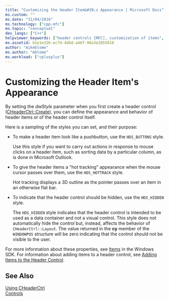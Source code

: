 ```yaml
---
title: "Customizing the Header Item&#39;s Appearance | Microsoft Docs"
ms.custom: ""
ms.date: "11/04/2016"
ms.technology: ["cpp-mfc"]
ms.topic: "conceptual"
dev_langs: ["C++"]
helpviewer_keywords: ["header controls [MFC], customization of items", "CHeaderCtrl class [MFC], customizing the items", "HDS_ styles"]
ms.assetid: b1e1e326-ec7d-4dbd-a46f-96a3e2055618
author: "mikeblome"
ms.author: "mblome"
ms.workload: ["cplusplus"]
---
```

# Customizing the Header Item&#39;s Appearance
By setting the *dwStyle* parameter when you first create a header control ([CHeaderCtrl::Create](../mfc/reference/cheaderctrl-class.md#create)), you can define the appearance and behavior of header items or of the header control itself.  
  
 Here is a sampling of the styles you can set, and their purpose:  
  
-   To make a header item look like a pushbutton, use the `HDS_BUTTONS` style.  
  
     Use this style if you want to carry out actions in response to mouse clicks on a header item, such as sorting data by a particular column, as is done in Microsoft Outlook.  
  
-   To give the header items a "hot tracking" appearance when the mouse cursor passes over them, use the `HDS_HOTTRACK` style.  
  
     Hot tracking displays a 3D outline as the pointer passes over an item in an otherwise flat bar.  
  
-   To indicate that the header control should be hidden, use the `HDS_HIDDEN` style.  
  
     The `HDS_HIDDEN` style indicates that the header control is intended to be used as a data container and not a visual control. This style does not automatically hide the control but, instead, affects the behavior of `CHeaderCtrl::Layout`. The value returned in the **cy** member of the `WINDOWPOS` structure will be zero indicating that the control should not be visible to the user.  
  
 For more information about these properties, see [Items](http://msdn.microsoft.com/library/windows/desktop/bb775238) in the Windows SDK. For information about adding items to a header control, see [Adding Items to the Header Control](../mfc/adding-items-to-the-header-control.md).  
  
## See Also  
 [Using CHeaderCtrl](../mfc/using-cheaderctrl.md)   
 [Controls](../mfc/controls-mfc.md)

